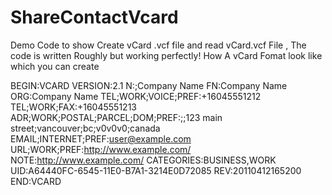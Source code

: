 # ShareContactVcard
Demo Code to show Create vCard .vcf file and read vCard.vcf File , The code is written Roughly but working perfectly!
How A vCard Fomat look like which you can create

BEGIN:VCARD
VERSION:2.1
N:;Company Name
FN:Company Name
ORG:Company Name
TEL;WORK;VOICE;PREF:+16045551212
TEL;WORK;FAX:+16045551213
ADR;WORK;POSTAL;PARCEL;DOM;PREF:;;123 main street;vancouver;bc;v0v0v0;canada
EMAIL;INTERNET;PREF:user@example.com
URL;WORK;PREF:http://www.example.com/
NOTE:http://www.example.com/
CATEGORIES:BUSINESS,WORK
UID:A64440FC-6545-11E0-B7A1-3214E0D72085
REV:20110412165200
END:VCARD
